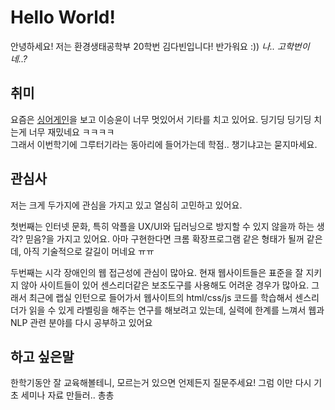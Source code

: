 # Hello World!
안녕하세요! 저는 환경생태공학부 20학번 김다빈입니다! 
반가워요 :))
*나.. 고학번이네..?*

## 취미
요즘은 [싱어게인](https://www.youtube.com/watch?v=U9OX8U0QdX0)을 보고 이승윤이 너무 멋있어서 기타를 치고 있어요. 딩기딩 딩기딩 치는게 너무 재밌네요 ㅋㅋㅋㅋ  
그래서 이번학기에 그루터기라는 동아리에 들어가는데 학점.. 챙기냐고는 묻지마세요.

## 관심사
저는 크게 두가지에 관심을 가지고 있고 열심히 고민하고 있어요.

첫번째는 인터넷 문화, 특히 악플을 UX/UI와 딥러닝으로 방지할 수 있지 않을까 하는 생각? 믿음?을 가지고 있어요. 아마 구현한다면 크롬 확장프로그램 같은 형태가 될꺼 같은데, 아직 기술적으로 갈길이 머네요 ㅠㅠ

두번째는 시각 장애인의 웹 접근성에 관심이 많아요. 현재 웹사이트들은 표준을 잘 지키지 않아 사이트들이 있어 센스리더같은 보조도구를 사용해도 어려운 경우가 많아요. 그래서 최근에 랩실 인턴으로 들어가서 웹사이트의 html/css/js 코드를 학습해서 센스리더가 읽을 수 있게 라벨링을 해주는 연구를 해보려고 있는데, 실력에 한계를 느껴서 웹과 NLP 관련 분야를 다시 공부하고 있어요

## 하고 싶은말
한학기동안 잘 교육해볼테니, 모르는거 있으면 언제든지 질문주세요! 그럼 이만 다시 기초 세미나 자료 만들러.. 총총
